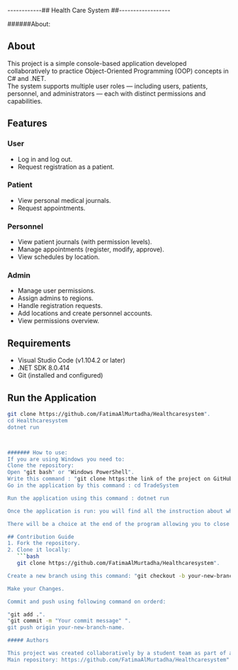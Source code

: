 ------------## Health Care System ##------------------

######About:
## About
This project is a simple console-based application developed collaboratively to practice Object-Oriented Programming (OOP) concepts in C# and .NET.  
The system supports multiple user roles — including users, patients, personnel, and administrators — each with distinct permissions and capabilities.

## Features

### User
- Log in and log out.
- Request registration as a patient.

### Patient
- View personal medical journals.
- Request appointments.

### Personnel
- View patient journals (with permission levels).
- Manage appointments (register, modify, approve).
- View schedules by location.

### Admin
- Manage user permissions.
- Assign admins to regions.
- Handle registration requests.
- Add locations and create personnel accounts.
- View permissions overview.

##  Requirements
- Visual Studio Code (v1.104.2 or later)
- .NET SDK 8.0.414
- Git (installed and configured)

##  Run the Application
```bash
git clone https://github.com/FatimaAlMurtadha/Healthcaresystem".
cd Healthcaresystem
dotnet run



####### How to use:
If you are using Windows you need to:
Clone the repository:
Open "git bash" or "Windows PowerShell".
Write this command : "git clone https:the link of the project on GitHub".
Go in the application by this command : cd TradeSystem

Run the application using this command : dotnet run

Once the application is run: you will find all the instruction about what to do as you run the previous command

There will be a choice at the end of the program allowing you to close it.

## Contribution Guide
1. Fork the repository.
2. Clone it locally:
   ```bash 
   git clone https://github.com/FatimaAlMurtadha/Healthcaresystem".

Create a new branch using this command: "git checkout -b your-new-branch-name".

Make your Changes.

Commit and push using following command on orderd:

"git add .".
"git commit -m "Your commit message" ".
git push origin your-new-branch-name.

##### Authors

This project was created collaboratively by a student team as part of an OOP practice assignment.
Main repository: https://github.com/FatimaAlMurtadha/Healthcaresystem".